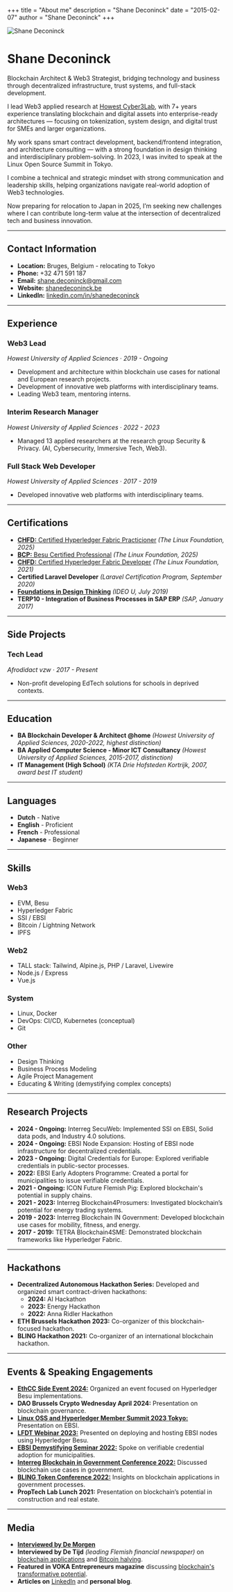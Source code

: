+++ 
title = "About me" 
description = "Shane Deconinck" 
date = "2015-02-07" 
author = "Shane Deconinck" 
+++

![Shane Deconinck](/images/shanedeconinck.jpeg)

# Shane Deconinck

Blockchain Architect & Web3 Strategist, bridging technology and business through decentralized infrastructure, trust systems, and full-stack development.

I lead Web3 applied research at [Howest Cyber3Lab](https://www.cyber3lab.be), with 7+ years experience translating blockchain and digital assets into enterprise-ready architectures — focusing on tokenization, system design, and digital trust for SMEs and larger organizations.

My work spans smart contract development, backend/frontend integration, and architecture consulting — with a strong foundation in design thinking and interdisciplinary problem-solving. In 2023, I was invited to speak at the Linux Open Source Summit in Tokyo.

I combine a technical and strategic mindset with strong communication and leadership skills, helping organizations navigate real-world adoption of Web3 technologies.

Now preparing for relocation to Japan in 2025, I’m seeking new challenges where I can contribute long-term value at the intersection of decentralized tech and business innovation.

---

## Contact Information
- **Location:** Bruges, Belgium - relocating to Tokyo  
- **Phone:** +32 471 591 187  
- **Email:** shane.deconinck@gmail.com  
- **Website:** [shanedeconinck.be](https://shanedeconinck.be)  
- **LinkedIn:** [linkedin.com/in/shanedeconinck](https://linkedin.com/in/shanedeconinck)  

---

## Experience

### **Web3 Lead**  
*Howest University of Applied Sciences · 2019 - Ongoing*  
- Development and architecture within blockchain use cases for national and European research projects.
- Development of innovative web platforms with interdisciplinary teams.
- Leading Web3 team, mentoring interns.

### **Interim Research Manager**  
*Howest University of Applied Sciences · 2022 - 2023*  
- Managed 13 applied researchers at the research group Security & Privacy. (AI, Cybersecurity, Immersive Tech, Web3).

### **Full Stack Web Developer**  
*Howest University of Applied Sciences · 2017 - 2019*  
- Developed innovative web platforms with interdisciplinary teams.

---

## Certifications
- [**CHFD:** Certified Hyperledger Fabric Practicioner](https://www.credly.com/badges/c2d9348e-17a8-4ee1-b907-1b83b9d9e0be/linked_in_profile) *(The Linux Foundation, 2025)*
- [**BCP:** Besu Certified Professional](https://www.credly.com/badges/5573d101-e6a9-45a0-9264-5e57136c5401/linked_in_profile) *(The Linux Foundation, 2025)*
- [**CHFD:** Certified Hyperledger Fabric Developer](https://www.credly.com/badges/ac01ca73-f2b4-499b-a29a-c5db50c454df?source=linked_in_profile) *(The Linux Foundation, 2021)*
- **Certified Laravel Developer** *(Laravel Certification Program, September 2020)*
- [**Foundations in Design Thinking**](https://www.credential.net/m4qpwrct#acc.aRO3ZntK) *(IDEO U, July 2019)*
- **TERP10 - Integration of Business Processes in SAP ERP** *(SAP, January 2017)*

---

## Side Projects

### **Tech Lead**  
*Afrodidact vzw · 2017 - Present*  
- Non-profit developing EdTech solutions for schools in deprived contexts.

---

## Education

- **BA Blockchain Developer & Architect @home** *(Howest University of Applied Sciences, 2020-2022, highest distinction)*
- **BA Applied Computer Science - Minor ICT Consultancy** *(Howest University of Applied Sciences, 2015-2017, distinction)*
- **IT Management (High School)** *(KTA Drie Hofsteden Kortrijk, 2007, award best IT student)*

---

## Languages
- **Dutch** - Native
- **English** - Proficient
- **French** - Professional
- **Japanese** - Beginner

---

## Skills

### **Web3**
- EVM, Besu
- Hyperledger Fabric
- SSI / EBSI
- Bitcoin / Lightning Network
- IPFS

### **Web2**
- TALL stack: Tailwind, Alpine.js, PHP / Laravel, Livewire
- Node.js / Express
- Vue.js

### **System**
- Linux, Docker
- DevOps: CI/CD, Kubernetes (conceptual)
- Git

### **Other**
- Design Thinking
- Business Process Modeling
- Agile Project Management
- Educating & Writing (demystifying complex concepts)

---

## Research Projects

- **2024 - Ongoing:** Interreg SecuWeb: Implemented SSI on EBSI, Solid data pods, and Industry 4.0 solutions.
- **2024 - Ongoing:** EBSI Node Expansion: Hosting of EBSI node infrastructure for decentralized credentials.
- **2023 - Ongoing:** Digital Credentials for Europe: Explored verifiable credentials in public-sector processes.
- **2022:** EBSI Early Adopters Programme: Created a portal for municipalities to issue verifiable credentials.
- **2021 - Ongoing:** ICON Future Flemish Pig: Explored blockchain's potential in supply chains.
- **2021 - 2023:** Interreg Blockchain4Prosumers: Investigated blockchain’s potential for energy trading systems.
- **2019 - 2023:** Interreg Blockchain IN Government: Developed blockchain use cases for mobility, fitness, and energy.
- **2017 - 2019:** TETRA Blockchain4SME: Demonstrated blockchain frameworks like Hyperledger Fabric.

---

## Hackathons

- **Decentralized Autonomous Hackathon Series:** Developed and organized smart contract-driven hackathons:
  - **2024:** AI Hackathon
  - **2023:** Energy Hackathon
  - **2022:** Anna Ridler Hackathon
- **ETH Brussels Hackathon 2023:** Co-organizer of this blockchain-focused hackathon.
- **BLING Hackathon 2021:** Co-organizer of an international blockchain hackathon.

---

## Events & Speaking Engagements

- [**EthCC Side Event 2024:**](https://www.meetup.com/lfdt-belgium/events/301437074/) Organized an event focused on Hyperledger Besu implementations.
- **DAO Brussels Crypto Wednesday April 2024:** Presentation on blockchain governance.
- [**Linux OSS and Hyperledger Member Summit 2023 Tokyo:**](https://www.youtube.com/watch?v=HClN-UI_Muw) Presentation on EBSI.
- [**LFDT Webinar 2023:**](https://www.youtube.com/watch?v=xPuEU4zqI6A) Presented on deploying and hosting EBSI nodes using Hyperledger Besu.
- [**EBSI Demystifying Seminar 2022:**](https://youtu.be/54WrOZ2IEZE?si=JKmjpS7uSrNnunJy&t=3842) Spoke on verifiable credential adoption for municipalities.
- [**Interreg Blockchain in Government Conference 2022:**](https://northsearegion.eu/bling/events/finished-26-april-2023-blockchain-works-lessons-from-blockchain-in-government/) Discussed blockchain use cases in government.
- [**BLING Token Conference 2022:**](https://interoperable-europe.ec.europa.eu/sites/default/files/inline-files/TOKEN%20BLING%20Conference%20agenda.pdf) Insights on blockchain applications in government processes.
- **PropTech Lab Lunch 2021:** Presentation on blockchain’s potential in construction and real estate.

---

## Media

- [**Interviewed by De Morgen**](https://www.demorgen.be/nieuws/de-cryptowinter-moet-nog-komen-trump-geeft-bitcoin-en-co-een-boost~b0c48fe5/)
- **Interviewed by De Tijd** *(leading Flemish financial newspaper)* on [blockchain applications](https://www.tijd.be/dossiers/de-vooruitblik/hoe-blockchain-en-het-metaversum-een-nieuwe-economie-laten-groeien/10356199.html) and [Bitcoin halving](https://www.tijd.be/markten-live/nieuws/algemeen/de-halvering-van-bitcoin-meer-pr-event-dan-prijsimpuls/10539880.html).
- **Featured in VOKA Entrepreneurs magazine** discussing [blockchain's transformative potential](https://www.voka.be/publicaties/west-vlaanderen-ondernemers-2022-4).
- **Articles on** [LinkedIn](https://linkedin.com/in/shanedeconinck) and **personal blog**.

